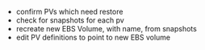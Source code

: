 * confirm PVs which need restore
* check for snapshots for each pv
* recreate new EBS Volume, with name, from snapshots
* edit PV definitions to point to new EBS volume
